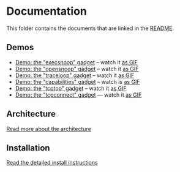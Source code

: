 # Documentation

This folder contains the documents that are linked in the [README](../README.md).

## Demos

- [Demo: the "execsnoop" gadget](demo-execsnoop.md) – watch it [as GIF](assets/demo-execsnoop-gifterminal.md)
- [Demo: the "opensnoop" gadget](demo-opensnoop.md) – watch it [as GIF](assets/demo-opensnoop-gifterminal.md)
- [Demo: the "traceloop" gadget](demo-traceloop.md) – watch it [as GIF](assets/demo-traceloop-gifterminal.md)
- [Demo: the "capabilities" gadget](demo-capabilities.md) – watch is [as GIF](assets/demo-capabilities-gifterminal.md)
- [Demo: the "tcptop" gadget](demo-tcptop.md) – watch it [as GIF](assets/demo-tcptop-gifterminal.md)
- [Demo: the "tcpconnect" gadget](demo-tcpconnect.md) — watch it [as GIF](assets/demo-tcpconnect-gifterminal.md)

## Architecture
[Read more about the architecture](architecture.md)

## Installation

[Read the detailed install instructions](install.md)
